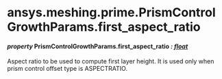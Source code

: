 <a id="ansys-meshing-prime-prismcontrolgrowthparams-first-aspect-ratio"></a>

# ansys.meshing.prime.PrismControlGrowthParams.first_aspect_ratio

<a id="ansys.meshing.prime.PrismControlGrowthParams.first_aspect_ratio"></a>

#### *property* PrismControlGrowthParams.first_aspect_ratio *: [float](https://docs.python.org/3.11/library/functions.html#float)*

Aspect ratio to be used to compute first layer height. It is used only when prism control offset type is ASPECTRATIO.

<!-- !! processed by numpydoc !! -->
